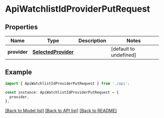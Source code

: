 # ApiWatchlistIdProviderPutRequest

## Properties

| Name         | Type                                        | Description | Notes                  |
| ------------ | ------------------------------------------- | ----------- | ---------------------- |
| **provider** | [**SelectedProvider**](SelectedProvider.md) |             | [default to undefined] |

## Example

```typescript
import { ApiWatchlistIdProviderPutRequest } from './api';

const instance: ApiWatchlistIdProviderPutRequest = {
  provider,
};
```

[[Back to Model list]](../README.md#documentation-for-models) [[Back to API list]](../README.md#documentation-for-api-endpoints) [[Back to README]](../README.md)
